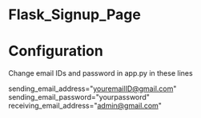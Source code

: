 # Flask_Signup_Page

Configuration
================
Change email IDs and password in app.py in these lines

sending_email_address="youremailID@gmail.com"   
sending_email_password="yourpassword"
receiving_email_address="admin@gmail.com"
